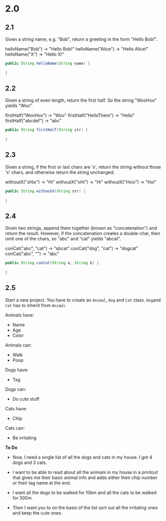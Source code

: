 # 2.0

## 2.1
Given a string name, e.g. "Bob", return a greeting in the form "Hello Bob!".

helloName("Bob") → "Hello Bob!"
helloName("Alice") → "Hello Alice!"
helloName("X") → "Hello X!"
```java
public String helloName(String name) {
  
}
```

## 2.2
Given a string of even length, return the first half. So the string "WooHoo" yields "Woo".

firstHalf("WooHoo") → "Woo"
firstHalf("HelloThere") → "Hello"
firstHalf("abcdef") → "abc"

```java
public String firstHalf(String str) {
  
}
```

## 2.3
Given a string, if the first or last chars are 'x', return the string without those 'x' chars, and otherwise return the string unchanged.

withoutX("xHix") → "Hi"
withoutX("xHi") → "Hi"
withoutX("Hxix") → "Hxi"

```java
public String withoutX(String str) {
  
}
```

## 2.4
Given two strings, append them together (known as "concatenation") and return the result. However, if the concatenation creates a double-char, then omit one of the chars, so "abc" and "cat" yields "abcat".

conCat("abc", "cat") → "abcat"
conCat("dog", "cat") → "dogcat"
conCat("abc", "") → "abc"

```java
public String conCat(String a, String b) {
  
}
```

## 2.5
Start a new project. You have to create an `Animal`, `Dog` and `Cat` class.
`Dog`and `Cat` has to inherit from `Animal`.

Animals have:
* Name
* Age
* Color

Animals can:
* Walk
* Poop

Dogs have:
* Tag

Dogs can:
* Do cute stuff

Cats have:
* Chip

Cats can:
* Be irritating

__To Do__
* Now, I need a single list of all the dogs and cats in my house. I got 4 dogs and 3 cats. 

* I want to be able to read about all the animals in my house in a printout that gives me their
basic animal info and adds either their chip number or their tag name at the end.

* I want all the dogs to be walked for 10km and all the cats to be walked for 500m.

* Then I want you to on the basis of the list sort out all the irritating ones and keep the cute ones.
